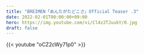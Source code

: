 ```yaml
---
title: "BREIMEN「あんたがたどこさ」Official Teaser .3"
date: 2022-02-01T00:00:00+09:00
hero: https://img.youtube.com/vi/Cl4z2TJuukY/0.jpg
draft: false
---
```


{{< youtube "oCZ2cWy71p0" >}}
